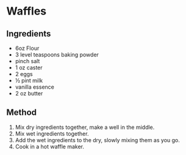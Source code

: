 
# Waffles #

## Ingredients 

- 6oz Flour
- 3 level teaspoons baking powder
- pinch salt
- 1 oz caster
- 2 eggs
- ½ pint milk
- vanilla essence
- 2 oz butter
 
## Method

1. Mix dry ingredients together, make a well in the middle.
2. Mix wet ingredients together.
3. Add the wet ingredients to the dry, slowly mixing them as you go.
4. Cook in a hot waffle maker.
